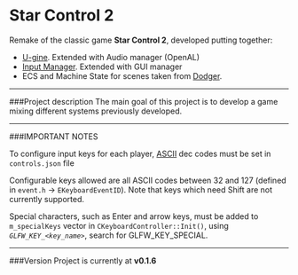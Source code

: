 # Star Control 2

Remake of the classic game **Star Control 2**, developed putting together:

- [U-gine](https://github.com/jjimenezg93/U-gine "U-gine"). Extended with Audio manager (OpenAL)
- [Input Manager](https://github.com/jjimenezg93/InputManager "Input"). Extended with GUI manager
- ECS and Machine State for scenes taken from [Dodger](https://github.com/jjimenezg93/Dodger "Dodger").

___

###Project description
The main goal of this project is to develop a game mixing different systems previously developed.
___

###IMPORTANT NOTES

To configure input keys for each player, [ASCII](http://www.asciitable.com/ "ASCII table") dec codes must be set in `controls.json` file

Configurable keys allowed are all ASCII codes between 32 and 127 (defined in `event.h` -> `EKeyboardEventID`). Note that keys which need Shift are not currently
supported.

Special characters, such as Enter and arrow keys, must be added to `m_specialKeys` vector in `CKeyboardController::Init()`, using *`GLFW_KEY_<key_name>`*,
search for GLFW_KEY_SPECIAL.
___

###Version
Project is currently at **v0.1.6**
